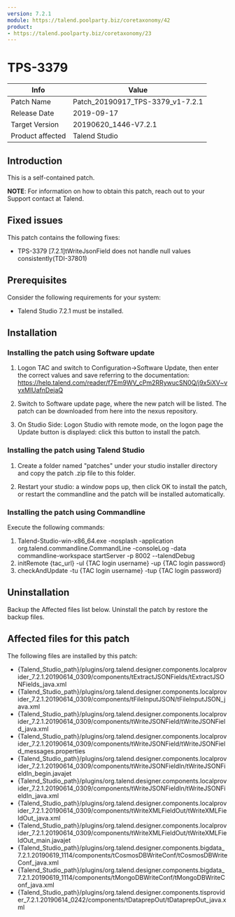 ```yaml
---
version: 7.2.1
module: https://talend.poolparty.biz/coretaxonomy/42
product:
- https://talend.poolparty.biz/coretaxonomy/23
---
```


# TPS-3379

| Info             | Value |
| ---------------- | ---------------- |
| Patch Name       | Patch\_20190917_TPS-3379\_v1-7.2.1 |
| Release Date     | 2019-09-17 |
| Target Version   | 20190620\_1446-V7.2.1 |
| Product affected | Talend Studio |

## Introduction

This is a self-contained patch.

**NOTE**: For information on how to obtain this patch, reach out to your Support contact at Talend.

## Fixed issues

This patch contains the following fixes:

- TPS-3379 [7.2.1]tWriteJsonField does not handle null values consistently(TDI-37801)

## Prerequisites

Consider the following requirements for your system:

- Talend Studio 7.2.1 must be installed.


## Installation

### Installing the patch using Software update

1) Logon TAC and switch to Configuration->Software Update, then enter the correct values and save referring to the documentation: https://help.talend.com/reader/f7Em9WV_cPm2RRywucSN0Q/j9x5iXV~vyxMlUafnDejaQ

2) Switch to Software update page, where the new patch will be listed. The patch can be downloaded from here into the nexus repository.

3) On Studio Side: Logon Studio with remote mode, on the logon page the Update button is displayed: click this button to install the patch.

### Installing the patch using Talend Studio

1) Create a folder named "patches" under your studio installer directory and copy the patch .zip file to this folder.

2) Restart your studio: a window pops up, then click OK to install the patch, or restart the commandline and the patch will be installed automatically.

### Installing the patch using Commandline

Execute the following commands:

1. Talend-Studio-win-x86_64.exe -nosplash -application org.talend.commandline.CommandLine -consoleLog -data commandline-workspace startServer -p 8002 --talendDebug
2. initRemote {tac_url} -ul {TAC login username} -up {TAC login password}
3. checkAndUpdate -tu {TAC login username} -tup {TAC login password}

## Uninstallation
Backup the Affected files list below. Uninstall the patch by restore the backup files.

## Affected files for this patch

The following files are installed by this patch:
- {Talend\_Studio\_path}/plugins/org.talend.designer.components.localprovider\_7.2.1.20190614\_0309/components/tExtractJSONFields/tExtractJSONFields\_java.xml
- {Talend\_Studio\_path}/plugins/org.talend.designer.components.localprovider\_7.2.1.20190614\_0309/components/tFileInputJSON/tFileInputJSON\_java.xml 
- {Talend\_Studio\_path}/plugins/org.talend.designer.components.localprovider\_7.2.1.20190614\_0309/components/tWriteJSONField/tWriteJSONField\_java.xml 
- {Talend\_Studio\_path}/plugins/org.talend.designer.components.localprovider\_7.2.1.20190614\_0309/components/tWriteJSONField/tWriteJSONField\_messages.properties 
- {Talend\_Studio\_path}/plugins/org.talend.designer.components.localprovider\_7.2.1.20190614\_0309/components/tWriteJSONFieldIn/tWriteJSONFieldIn\_begin.javajet 
- {Talend\_Studio\_path}/plugins/org.talend.designer.components.localprovider\_7.2.1.20190614\_0309/components/tWriteJSONFieldIn/tWriteJSONFieldIn\_java.xml 
- {Talend\_Studio\_path}/plugins/org.talend.designer.components.localprovider\_7.2.1.20190614\_0309/components/tWriteXMLFieldOut/tWriteXMLFieldOut\_java.xml 
- {Talend\_Studio\_path}/plugins/org.talend.designer.components.localprovider\_7.2.1.20190614\_0309/components/tWriteXMLFieldOut/tWriteXMLFieldOut\_main.javajet 
- {Talend\_Studio\_path}/plugins/org.talend.designer.components.bigdata\_7.2.1.20190619\_1114/components/tCosmosDBWriteConf/tCosmosDBWriteConf\_java.xml 
- {Talend\_Studio\_path}/plugins/org.talend.designer.components.bigdata\_7.2.1.20190619\_1114/components/tMongoDBWriteConf/tMongoDBWriteConf\_java.xml 
- {Talend\_Studio\_path}/plugins/org.talend.designer.components.tisprovider\_7.2.1.20190614\_0242/components/tDataprepOut/tDataprepOut\_java.xml 

